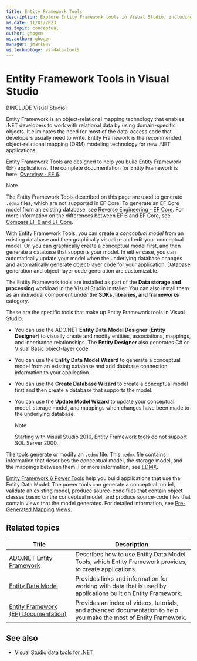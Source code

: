 ```yaml
---
title: Entity Framework Tools
description: Explore Entity Framework tools in Visual Studio, including the Entity Data Model Designer, Create Database Wizard, and Update Model Wizard.
ms.date: 11/01/2023
ms.topic: conceptual
author: ghogen
ms.author: ghogen
manager: jmartens
ms.technology: vs-data-tools
---
```

# Entity Framework Tools in Visual Studio

 [!INCLUDE [Visual Studio](~/includes/applies-to-version/vs-windows-only.md)]

Entity Framework is an object-relational mapping technology that enables .NET developers to work with relational data by using domain-specific objects. It eliminates the need for most of the data-access code that developers usually need to write. Entity Framework is the recommended object-relational mapping (ORM) modeling technology for new .NET applications.

Entity Framework Tools are designed to help you build Entity Framework (EF) applications. The complete documentation for Entity Framework is here: [Overview - EF 6](/ef/ef6/).

  > [!NOTE]
  > The Entity Framework Tools described on this page are used to generate `.edmx` files, which are not supported in EF Core. To generate an EF Core model from an existing database, see [Reverse Engineering - EF Core](/ef/core/managing-schemas/scaffolding). For more information on the differences between EF 6 and EF Core, see [Compare EF 6 and EF Core](/ef/efcore-and-ef6/).

With Entity Framework Tools, you can create a *conceptual model* from an existing database and then graphically visualize and edit your conceptual model. Or, you can graphically create a conceptual model first, and then generate a database that supports your model. In either case, you can automatically update your model when the underlying database changes and automatically generate object-layer code for your application. Database generation and object-layer code generation are customizable.

The Entity Framework tools are installed as part of the **Data storage and processing** workload in the Visual Studio Installer. You can also install them as an individual component under the **SDKs, libraries, and frameworks** category.

These are the specific tools that make up Entity Framework tools in Visual Studio:

- You can use the ADO.NET **Entity Data Model Designer** (**Entity Designer**) to visually create and modify entities, associations, mappings, and inheritance relationships. The **Entity Designer** also generates C# or Visual Basic object-layer code.

- You can use the **Entity Data Model Wizard** to generate a conceptual model from an existing database and add database connection information to your application.

- You can use the **Create Database Wizard** to create a conceptual model first and then create a database that supports the model.

- You can use the **Update Model Wizard** to update your conceptual model, storage model, and mappings when changes have been made to the underlying database.

  > [!NOTE]
  > Starting with Visual Studio 2010, Entity Framework tools do not support SQL Server 2000.

The tools generate or modify an `.edmx` file. This `.edmx` file contains information that describes the conceptual model, the storage model, and the mappings between them. For more information, see [EDMX](/ef/ef6/).

[Entity Framework 6 Power Tools](https://marketplace.visualstudio.com/items?itemName=EntityFrameworkTeam.EntityFrameworkPowerToolsBeta4) help you build applications that use the Entity Data Model. The power tools can generate a conceptual model, validate an existing model, produce source-code files that contain object classes based on the conceptual model, and produce source-code files that contain views that the model generates. For detailed information, see [Pre-Generated Mapping Views](/ef/ef6/fundamentals/performance/pre-generated-views).

## Related topics

| Title | Description |
| - | - |
| [ADO.NET Entity Framework](/dotnet/framework/data/adonet/ef/index) | Describes how to use Entity Data Model Tools, which Entity Framework provides, to create applications. |
| [Entity Data Model](/dotnet/framework/data/adonet/entity-data-model) | Provides links and information for working with data that is used by applications built on Entity Framework. |
| [Entity Framework (EF) Documentation)](/ef/ef6/get-started) | Provides an index of videos, tutorials, and advanced documentation to help you make the most of Entity Framework. |

## See also

- [Visual Studio data tools for .NET](../data-tools/visual-studio-data-tools-for-dotnet.md)
